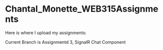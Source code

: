 # Chantal_Monette_WEB315Assignments

Here is where I upload my assignments: 

Current Branch is Assignmentd 3, SignalR Chat Component
